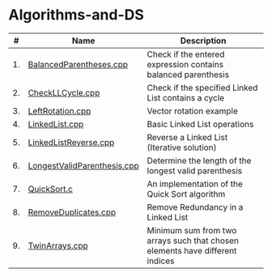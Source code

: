 # Algorithms-and-DS

| #     |  Name  | Description |
| --- |  --- | --------- |
| 1. | [BalancedParentheses.cpp](https://github.com/A7xSV/Algorithms-and-DS/blob/master/Codes/BalancedParentheses.cpp) | Check if the entered expression contains balanced parenthesis |
| 2. | [CheckLLCycle.cpp](https://github.com/A7xSV/Algorithms-and-DS/blob/master/Codes/CheckLLCycle.cpp) | Check if the specified Linked List contains a cycle |
| 3. | [LeftRotation.cpp](https://github.com/A7xSV/Algorithms-and-DS/blob/master/Codes/LeftRotation.cpp) | Vector rotation example |
| 4. | [LinkedList.cpp](https://github.com/A7xSV/Algorithms-and-DS/blob/master/Codes/LinkedList.cpp) | Basic Linked List operations |
| 5. | [LinkedListReverse.cpp](https://github.com/A7xSV/Algorithms-and-DS/blob/master/Codes/LinkedListReverse.cpp) | Reverse a Linked List (Iterative solution) |
| 6. | [LongestValidParenthesis.cpp](https://github.com/A7xSV/Algorithms-and-DS/blob/master/Codes/LongestValidParenthesis.cpp) | Determine the length of the longest valid parenthesis |
| 7. | [QuickSort.c](https://github.com/A7xSV/Algorithms-and-DS/blob/master/Codes/QuickSort.c) | An implementation of the Quick Sort algorithm |
| 8. | [RemoveDuplicates.cpp](https://github.com/A7xSV/Algorithms-and-DS/blob/master/Codes/RemoveDuplicates.cpp) | Remove Redundancy in a Linked List |
| 9. | [TwinArrays.cpp](https://github.com/A7xSV/Algorithms-and-DS/blob/master/Codes/TwinArrays.cpp) | Minimum sum from two arrays such that chosen elements have different indices |
